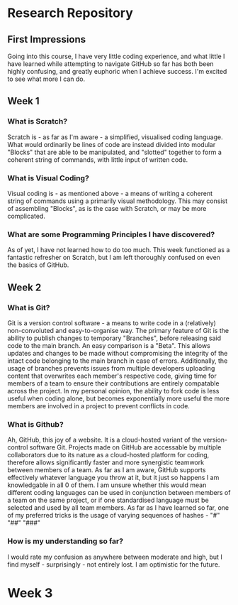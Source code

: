# Research Repository 

## First Impressions
Going into this course, I have very little coding experience, and what little I have learned while attempting to navigate GitHub so far has both been highly confusing, and greatly euphoric when I achieve success. I'm excited to see what more I can do.

## Week 1

### What is Scratch?
Scratch is - as far as I'm aware - a simplified, visualised coding language. What would ordinarily be lines of code are instead divided into modular "Blocks" that are able to be manipulated, and "slotted" together to form a coherent string of commands, with little input of written code.

### What is Visual Coding?
Visual coding is - as mentioned above - a means of writing a coherent string of commands using a primarily visual methodology. This may consist of assembling "Blocks", as is the case with Scratch, or may be more complicated.

### What are some Programming Principles I have discovered?
As of yet, I have not learned how to do too much. This week functioned as a fantastic refresher on Scratch, but I am left thoroughly confused on even the basics of GitHub.

## Week 2

### What is Git?
Git is a version control software - a means to write code in a (relatively) non-convoluted and easy-to-organise way. The primary feature of Git is the ability to publish changes to temporary "Branches", before releasing said code to the main branch. An easy comparison is a "Beta". This allows updates and changes to be made without compromising the integrity of the intact code belonging to the main branch in case of errors.
Additionally, the usage of branches prevents issues from multiple developers uploading content that overwrites each member's respective code, giving time for members of a team to ensure their contributions are entirely compatable across the project. In my personal opinion, the ability to fork code is less useful when coding alone, but becomes exponentially more useful the more members are involved in a project to prevent conflicts in code.

### What is Github?
Ah, GitHub, this joy of a website. It is a cloud-hosted variant of the version-control software Git. Projects made on GitHub are accessable by multiple collaborators due to its nature as a cloud-hosted platform for coding, therefore allows significantly faster and more synergistic teamwork between members of a team. As far as I am aware, GitHub supports effectively whatever language you throw at it, but it just so happens I am knowledgable in all 0 of them. I am unsure whether this would mean different coding languages can be used in conjunction between members of a team on the same project, or if one standardised language must be selected and used by all team members. As far as I have learned so far, one of my preferred tricks is the usage of varying sequences of hashes - "#" "##" "###"

### How is my understanding so far?
I would rate my confusion as anywhere between moderate and high, but I find myself - surprisingly - not entirely lost. I am optimistic for the future.

# Week 3


